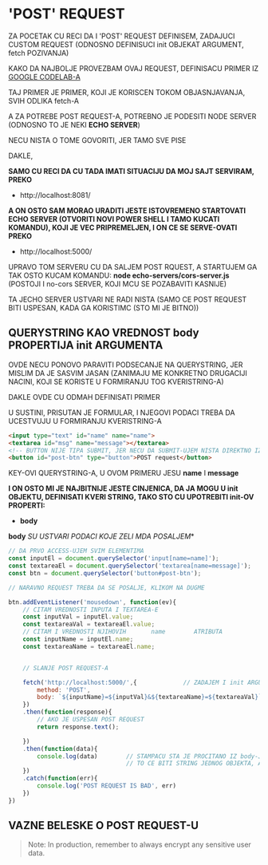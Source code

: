 # 'POST' REQUEST

ZA POCETAK CU RECI DA I 'POST' REQUEST DEFINISEM, ZADAJUCI CUSTOM REQUEST (ODNOSNO DEFINISUCI init OBJEKAT ARGUMENT, fetch POZIVANJA)

KAKO DA NAJBOLJE PROVEZBAM OVAJ REQUEST, DEFINISACU PRIMER IZ [GOOGLE CODELAB-A](https://developers.google.com/web/ilt/pwa/lab-fetch-api#6_using_post_requests)

TAJ PRIMER JE PRIMER, KOJI JE KORISCEN TOKOM OBJASNJAVANJA, SVIH ODLIKA fetch-A

A ZA POTREBE POST REQUEST-A, POTREBNO JE PODESITI NODE SERVER (ODNOSNO TO JE NEKI **ECHO SERVER**)

NECU NISTA O TOME GOVORITI, JER TAMO SVE PISE

DAKLE,

**SAMO CU RECI DA CU TADA IMATI SITUACIJU DA MOJ SAJT SERVIRAM, PREKO**

- http://localhost:8081/

**A ON OSTO SAM MORAO URADITI JESTE ISTOVREMENO STARTOVATI ECHO SERVER (OTVORITI NOVI POWER SHELL I TAMO KUCATI KOMANDU), KOJI JE VEC PRIPREMELJEN, I ON CE SE SERVE-OVATI PREKO**

- http://localhost:5000/

UPRAVO TOM SERVERU CU DA SALJEM POST RQUEST, A STARTUJEM GA TAK OSTO KUCAM KOMANDU: **node echo-servers/cors-server.js** (POSTOJI I no-cors SERVER, KOJI MCU SE POZABAVITI KASNIJE)

TA JECHO SERVER USTVARI NE RADI NISTA (SAMO CE POST REQUEST BITI USPESAN, KADA GA KORISTIMC (STO MI JE BITNO))

## QUERYSTRING KAO VREDNOST body PROPERTIJA init ARGUMENTA

OVDE NECU PONOVO PARAVITI PODSECANJE NA QUERYSTRING, JER MISLIM DA JE SASVIM JASAN (ZANIMAJU ME KONKRETNO DRUGACIJI NACINI, KOJI SE KORISTE U FORMIRANJU TOG KVERISTRING-A)

DAKLE OVDE CU ODMAH DEFINISATI PRIMER

U SUSTINI, PRISUTAN JE FORMULAR, I NJEGOVI PODACI TREBA DA UCESTVUJU U FORMIRANJU KVERISTRING-A

```HTML
<input type="text" id="name" name="name">
<textarea id="msg" name="message"></textarea>
<!-- BUTTON NIJE TIPA SUBMIT, JER NECU DA SUBMIT-UJEM NISTA DIREKTNO IZ HTML-A ,JER ZELI MDA KORISTIM fetch -->
<button id="post-btn" type="button">POST request</button>
```

KEY-OVI QUERYSTRING-A, U OVOM PRIMERU JESU **name** I **message**

**I ON OSTO MI JE NAJBITNIJE JESTE CINJENICA, DA JA MOGU U init OBJEKTU, DEFINISATI KVERI STRING, TAKO STO CU UPOTREBITI init-OV PROPERTI:**

- **body**

**body** *SU USTVARI PODACI KOJE ZELI MDA POSALJEM**

```javascript
// DA PRVO ACCESS-UJEM SVIM ELEMENTIMA
const inputEl = document.querySelector('input[name=name]');
const textareaEl = document.querySelector('textarea[name=message]');
const btn = document.querySelector('button#post-btn');

// NARAVNO REQUEST TREBA DA SE POSALJE, KLIKOM NA DUGME

btn.addEventListener('mousedown', function(ev){
    // CITAM VREDNOSTI INPUTA I TEXTAREA-E
    const inputVal = inputEl.value;
    const textareaVal = textareaEl.value;
    // CITAM I VREDNOSTI NJIHOVIH       name        ATRIBUTA
    const inputName = inputEl.name;
    const textareaName = textareaEl.name;


    // SLANJE POST REQUEST-A

    fetch('http://localhost:5000/',{             // ZADAJEM I init ARGUMENT
        method: 'POST',
        body: `${inputName}=${inputVal}&${textareaName}=${textareaVal}`    // MOGU KORISTITI TEMPLATE LITERAL ZA FORMIRANJE KVERISTRINGA
    })
    .then(function(response){
        // AKO JE USPESAN POST REQUEST
        return response.text();

    })
    .then(function(data){
        console.log(data)        // STAMPACU STA JE PROCITANO IZ body-JA
                                 // TO CE BITI STRING JEDNOG OBJEKTA, A S NJIM I KVERISTRING KOJI SAM POSLAO SERVERU
    })
    .catch(function(err){
        console.log('POST REQUEST IS BAD', err)
    })
})

```

## VAZNE BELESKE O POST REQUEST-U

> Note: In production, remember to always encrypt any sensitive user data.

